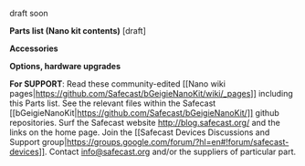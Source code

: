 draft soon

**Parts list (Nano kit contents)** [draft]

**Accessories**

**Options, hardware upgrades**


**For SUPPORT**:  Read these community-edited [[Nano wiki pages|https://github.com/Safecast/bGeigieNanoKit/wiki/_pages]] including this Parts list. See the relevant files within the Safecast [[bGeigieNanoKit|https://github.com/Safecast/bGeigieNanoKit/]] github repositories. 
Surf the Safecast website http://blog.safecast.org/ and the links on the home page. Join the [[Safecast Devices Discussions and Support group|https://groups.google.com/forum/?hl=en#!forum/safecast-devices]]. 
Contact info@safecast.org and/or the suppliers of particular part.
